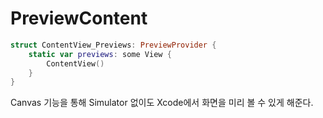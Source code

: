 # PreviewContent

```swift
struct ContentView_Previews: PreviewProvider {
    static var previews: some View {
        ContentView()
    }
}
```
Canvas 기능을 통해 Simulator 없이도 Xcode에서 화면을 미리 볼 수 있게 해준다.
